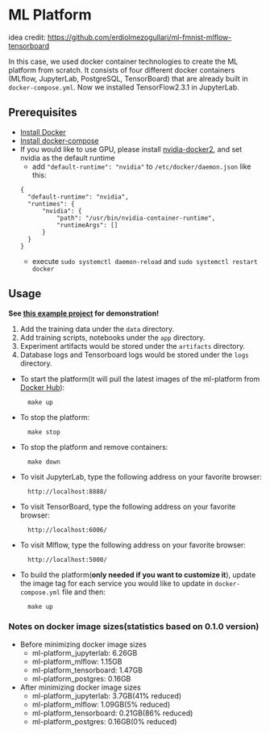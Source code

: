 # ML Platform

idea credit: https://github.com/erdiolmezogullari/ml-fmnist-mlflow-tensorboard

In this case, we used docker container technologies to create the ML platform from scratch.
It consists of four different docker containers (MLflow, JupyterLab, PostgreSQL, TensorBoard) that are already built in `docker-compose.yml`.
Now we installed TensorFlow2.3.1 in JupyterLab.

## Prerequisites

- [Install Docker](https://docs.docker.com/engine/install/)
- [Install docker-compose](https://docs.docker.com/compose/install/)
- If you would like to use GPU, please install [nvidia-docker2](https://docs.nvidia.com/datacenter/cloud-native/container-toolkit/install-guide.html#setting-up-nvidia-container-toolkit), and set nvidia as the default runtime
  - add `"default-runtime": "nvidia"` to `/etc/docker/daemon.json` like this:
  ```
  {
    "default-runtime": "nvidia",
    "runtimes": {
        "nvidia": {
            "path": "/usr/bin/nvidia-container-runtime",
            "runtimeArgs": []
        }
    }
  }
  ```
  - execute `sudo systemctl daemon-reload` and `sudo systemctl restart docker`

## Usage

**See [this example project](https://github.com/cyyeh/ml-platform-tutorials) for demonstration!**

1. Add the training data under the `data` directory.
2. Add training scripts, notebooks under the `app` directory.
3. Experiment artifacts would be stored under the `artifacts` directory.
4. Database logs and Tensorboard logs would be stored under the `logs` directory.

* To start the platform(it will pull the latest images of the ml-platform from [Docker Hub](https://hub.docker.com/r/chihyuyeh/ml-platform)):

        make up

* To stop the platform:

        make stop

* To stop the platform and remove containers:
  
        make down

* To visit JupyterLab, type the following address on your favorite browser:
        
        http://localhost:8888/

* To visit TensorBoard, type the following address on your favorite browser:
    
        http://localhost:6006/
     
* To visit Mlflow, type the following address on your favorite browser:
    
        http://localhost:5000/

* To build the platform(**only needed if you want to customize it**), update the image tag for each service you would like to update in `docker-compose.yml` file and then:

        make up

### Notes on docker image sizes(statistics based on 0.1.0 version)

- Before minimizing docker image sizes
  - ml-platform_jupyterlab: 6.26GB
  - ml-platform_mlflow: 1.15GB
  - ml-platform_tensorboard: 1.47GB
  - ml-platform_postgres: 0.16GB
- After minimizing docker image sizes
  - ml-platform_jupyterlab: 3.7GB(41% reduced)
  - ml-platform_mlflow: 1.09GB(5% reduced)
  - ml-platform_tensorboard: 0.21GB(86% reduced)
  - ml-platform_postgres: 0.16GB(0% reduced)